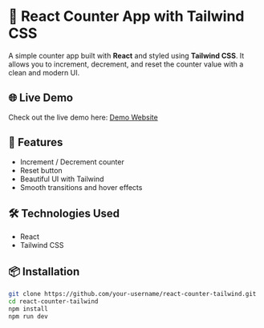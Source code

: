 # 🔢 React Counter App with Tailwind CSS

A simple counter app built with **React** and styled using **Tailwind CSS**. It allows you to increment, decrement, and reset the counter value with a clean and modern UI.

## 🌐 Live Demo

Check out the live demo here: [Demo Website](https://your-demo-url.com)
## 🚀 Features

- Increment / Decrement counter
- Reset button
- Beautiful UI with Tailwind
- Smooth transitions and hover effects

## 🛠️ Technologies Used

- React
- Tailwind CSS

## 📦 Installation

```bash
git clone https://github.com/your-username/react-counter-tailwind.git
cd react-counter-tailwind
npm install
npm run dev
